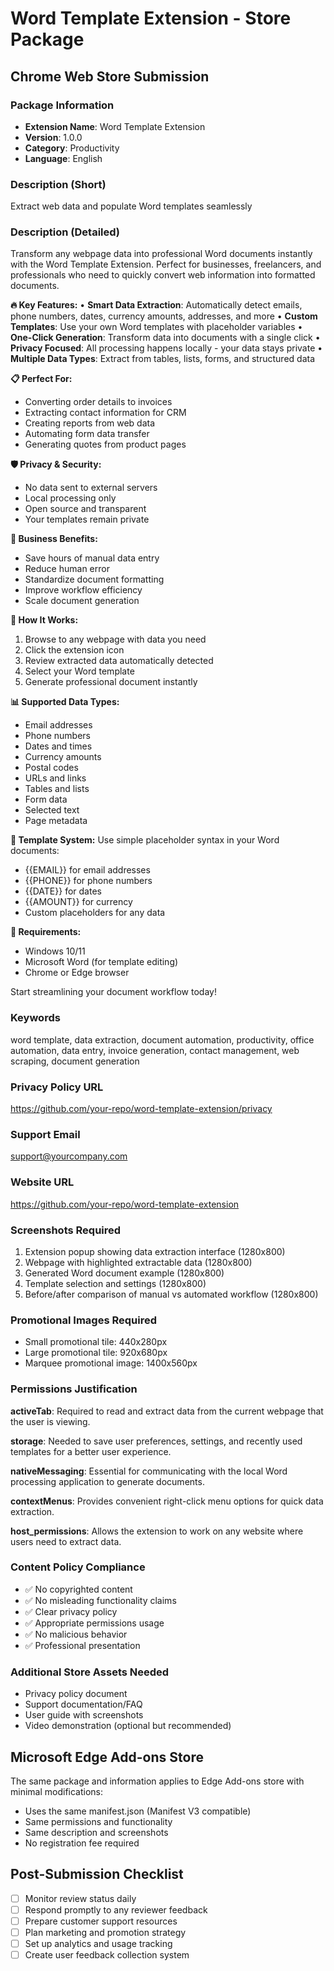 # Word Template Extension - Store Package

## Chrome Web Store Submission

### Package Information
- **Extension Name**: Word Template Extension
- **Version**: 1.0.0
- **Category**: Productivity
- **Language**: English

### Description (Short)
Extract web data and populate Word templates seamlessly

### Description (Detailed)
Transform any webpage data into professional Word documents instantly with the Word Template Extension. Perfect for businesses, freelancers, and professionals who need to quickly convert web information into formatted documents.

**🔥 Key Features:**
• **Smart Data Extraction**: Automatically detect emails, phone numbers, dates, currency amounts, addresses, and more
• **Custom Templates**: Use your own Word templates with placeholder variables
• **One-Click Generation**: Transform data into documents with a single click
• **Privacy Focused**: All processing happens locally - your data stays private
• **Multiple Data Types**: Extract from tables, lists, forms, and structured data

**📋 Perfect For:**
- Converting order details to invoices
- Extracting contact information for CRM
- Creating reports from web data
- Automating form data transfer
- Generating quotes from product pages

**🛡️ Privacy & Security:**
- No data sent to external servers
- Local processing only
- Open source and transparent
- Your templates remain private

**💼 Business Benefits:**
- Save hours of manual data entry
- Reduce human error
- Standardize document formatting
- Improve workflow efficiency
- Scale document generation

**🎯 How It Works:**
1. Browse to any webpage with data you need
2. Click the extension icon
3. Review extracted data automatically detected
4. Select your Word template
5. Generate professional document instantly

**📊 Supported Data Types:**
- Email addresses
- Phone numbers  
- Dates and times
- Currency amounts
- Postal codes
- URLs and links
- Tables and lists
- Form data
- Selected text
- Page metadata

**📄 Template System:**
Use simple placeholder syntax in your Word documents:
- {{EMAIL}} for email addresses
- {{PHONE}} for phone numbers
- {{DATE}} for dates
- {{AMOUNT}} for currency
- Custom placeholders for any data

**🔧 Requirements:**
- Windows 10/11
- Microsoft Word (for template editing)
- Chrome or Edge browser

Start streamlining your document workflow today!

### Keywords
word template, data extraction, document automation, productivity, office automation, data entry, invoice generation, contact management, web scraping, document generation

### Privacy Policy URL
https://github.com/your-repo/word-template-extension/privacy

### Support Email
support@yourcompany.com

### Website URL  
https://github.com/your-repo/word-template-extension

### Screenshots Required
1. Extension popup showing data extraction interface (1280x800)
2. Webpage with highlighted extractable data (1280x800)  
3. Generated Word document example (1280x800)
4. Template selection and settings (1280x800)
5. Before/after comparison of manual vs automated workflow (1280x800)

### Promotional Images Required
- Small promotional tile: 440x280px
- Large promotional tile: 920x680px  
- Marquee promotional image: 1400x560px

### Permissions Justification

**activeTab**: Required to read and extract data from the current webpage that the user is viewing.

**storage**: Needed to save user preferences, settings, and recently used templates for a better user experience.

**nativeMessaging**: Essential for communicating with the local Word processing application to generate documents.

**contextMenus**: Provides convenient right-click menu options for quick data extraction.

**host_permissions**: Allows the extension to work on any website where users need to extract data.

### Content Policy Compliance
- ✅ No copyrighted content
- ✅ No misleading functionality claims  
- ✅ Clear privacy policy
- ✅ Appropriate permissions usage
- ✅ No malicious behavior
- ✅ Professional presentation

### Additional Store Assets Needed
- Privacy policy document
- Support documentation/FAQ
- User guide with screenshots
- Video demonstration (optional but recommended)

## Microsoft Edge Add-ons Store

The same package and information applies to Edge Add-ons store with minimal modifications:
- Uses the same manifest.json (Manifest V3 compatible)
- Same permissions and functionality
- Same description and screenshots
- No registration fee required

## Post-Submission Checklist
- [ ] Monitor review status daily
- [ ] Respond promptly to any reviewer feedback
- [ ] Prepare customer support resources
- [ ] Plan marketing and promotion strategy
- [ ] Set up analytics and usage tracking
- [ ] Create user feedback collection system
